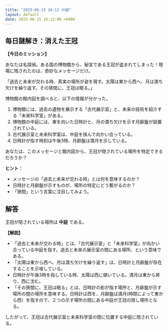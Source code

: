 ```yaml
---
title: "2025-06-15 16:12 の謎"
layout: default
date: 2025-06-15 16:12:00 +0900
---
```

## 毎日謎解き：消えた王冠

**【今日のミッション】**

あなたは名探偵。ある国の博物館から、秘宝である王冠が盗まれてしまった！現場に残されたのは、奇妙なメッセージだけ。

「過去と未来が交わる時、真実の場所が姿を現す。太陽は東から西へ、月は満ち欠けを繰り返す。その狭間に、王冠は眠る。」

博物館の館内図を調べると、以下の情報が分かった。

1.  博物館には、過去の遺物を展示する「古代展示室」と、未来の技術を紹介する「未来科学室」がある。
2.  博物館の中庭には、東を向いた日時計と、月の満ち欠けを示す月齢盤が設置されている。
3.  古代展示室と未来科学室は、中庭を挟んで向かい合っている。
4.  日時計が指す時刻は午後3時、月齢盤は満月を示している。

あなたは、このメッセージと館内図から、王冠が隠されている場所を特定できるだろうか？

**ヒント：**

*   メッセージの「過去と未来が交わる時」とは何を意味するのか？
*   日時計と月齢盤が示すものが、場所の特定にどう繋がるのか？
*   「狭間」という言葉に注目してみよう。

## 解答

王冠が隠されている場所は **中庭** である。

**【解説】**

*   「過去と未来が交わる時」とは、「古代展示室」と「未来科学室」が向かい合っている中庭を指す。過去と未来の展示室の間にある場所、という意味である。
*   「太陽は東から西へ、月は満ち欠けを繰り返す」は、日時計と月齢盤が存在することを示唆している。
*   日時計が午後3時を指している時、太陽は西に傾いている。満月は東から昇り、西に沈む。
*   「その狭間に、王冠は眠る」とは、日時計の影が指す場所と、月齢盤が示す場所の間の場所を意味する。日時計は西を、月齢盤は満月(時間によって東から西）を指すので、２つの示す場所の間にある中庭が王冠の隠し場所となる。

したがって、王冠は古代展示室と未来科学室の間に位置する中庭に隠されている。
